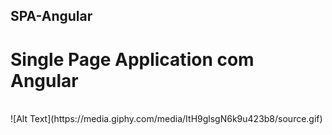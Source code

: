 ## SPA-Angular
 # Single Page Application com Angular
 <br>
![Alt Text](https://media.giphy.com/media/ItH9glsgN6k9u423b8/source.gif)
